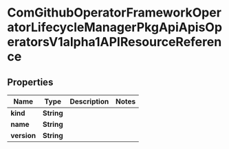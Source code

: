 
# ComGithubOperatorFrameworkOperatorLifecycleManagerPkgApiApisOperatorsV1alpha1APIResourceReference

## Properties
Name | Type | Description | Notes
------------ | ------------- | ------------- | -------------
**kind** | **String** |  | 
**name** | **String** |  | 
**version** | **String** |  | 



